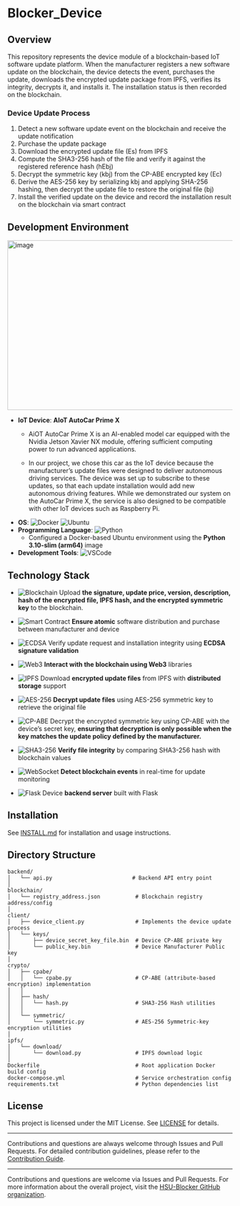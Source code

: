 # Blocker_Device  

## Overview  
This repository represents the device module of a blockchain-based IoT software update platform.
When the manufacturer registers a new software update on the blockchain, the device detects the event, purchases the update, downloads the encrypted update package from IPFS, verifies its integrity, decrypts it, and installs it. The installation status is then recorded on the blockchain.

### Device Update Process  
1. Detect a new software update event on the blockchain and receive the update notification
2. Purchase the update package
3. Download the encrypted update file (Es) from IPFS
4. Compute the SHA3-256 hash of the file and verify it against the registered reference hash (hEbj)
5. Decrypt the symmetric key (kbj) from the CP-ABE encrypted key (Ec)
6. Derive the AES-256 key by serializing kbj and applying SHA-256 hashing, then decrypt the update file to restore the original file (bj)
7. Install the verified update on the device and record the installation result on the blockchain via smart contract

## Development Environment  
<img width="742" height="380" alt="image" src="https://github.com/user-attachments/assets/8f67a5bd-9917-4593-90d0-11d954df52f7" />

- **IoT Device**: **AIoT AutoCar Prime X**
  - AiOT AutoCar Prime X is an AI-enabled model car equipped with the Nvidia Jetson Xavier NX module, offering sufficient computing power to run advanced applications.

  - In our project, we chose this car as the IoT device because the manufacturer’s update files were designed to deliver autonomous driving services. The device was set up to subscribe to these updates, so that each update installation would add new autonomous driving features. While we demonstrated our system on the AutoCar Prime X, the service is also designed to be compatible with other IoT devices such as Raspberry Pi.
- **OS**: ![Docker](https://img.shields.io/badge/Docker-2496ED?style=flat&logo=docker&logoColor=white)  ![Ubuntu](https://img.shields.io/badge/Ubuntu-E95420?style=flat&logo=ubuntu&logoColor=white)  
- **Programming Language**: ![Python](https://img.shields.io/badge/Python_3.10--slim_(arm64)-3776AB?style=flat&logo=python&logoColor=white)  
  - Configured a Docker-based Ubuntu environment using the **Python 3.10-slim (arm64)** image  
- **Development Tools**: ![VSCode](https://img.shields.io/badge/Visual_Studio_Code-007ACC?style=flat&logo=visualstudiocode&logoColor=white)  

## Technology Stack
- ![Blockchain](https://img.shields.io/badge/Blockchain-121D33?style=flat&logo=blockchaindotcom&logoColor=white)  Upload **the signature, update price, version, description, hash of the encrypted file, IPFS hash, and the encrypted symmetric key** to the blockchain.

- ![Smart Contract](https://img.shields.io/badge/Smart_Contract-2C3E50?style=flat&logo=ethereum&logoColor=white)  **Ensure atomic** software distribution and purchase between manufacturer and device 

- ![ECDSA](https://img.shields.io/badge/ECDSA_Signature-34495E?style=flat&logo=lock&logoColor=white)  Verify update request and installation integrity using **ECDSA signature validation**  

- ![Web3](https://img.shields.io/badge/Web3-F16822?style=flat&logo=web3dotjs&logoColor=white)  **Interact with the blockchain using Web3** libraries  

- ![IPFS](https://img.shields.io/badge/IPFS_File_Download-65C2CB?style=flat&logo=ipfs&logoColor=white)  Download **encrypted update files** from IPFS with **distributed storage** support  

- ![AES-256](https://img.shields.io/badge/AES--256_Decryption-006699?style=flat&logo=databricks&logoColor=white)  **Decrypt update files** using AES-256 symmetric key to retrieve the original file  

- ![CP-ABE](https://img.shields.io/badge/CP--ABE_Key_Management-6C3483?style=flat&logo=academia&logoColor=white)  Decrypt the encrypted symmetric key using CP-ABE with the device’s secret key, **ensuring that decryption is only possible when the key matches the update policy defined by the manufacturer.**

- ![SHA3-256](https://img.shields.io/badge/SHA3--256_Hash_Verification-117A65?style=flat&logo=datadog&logoColor=white)  **Verify file integrity** by comparing SHA3-256 hash with blockchain values  

- ![WebSocket](https://img.shields.io/badge/WebSocket_Event_Listener-008080?style=flat&logo=socketdotio&logoColor=white)  **Detect blockchain events** in real-time for update monitoring  

- ![Flask](https://img.shields.io/badge/Flask_Device_Backend-000000?style=flat&logo=flask&logoColor=white)  Device **backend server** built with Flask  

## Installation
See [INSTALL.md](./INSTALL.md) for installation and usage instructions.

## Directory Structure
```
backend/
│   └── api.py                         # Backend API entry point
│
blockchain/
│   └── registry_address.json           # Blockchain registry address/config
│
client/
│   ├── device_client.py                # Implements the device update process
│   └── keys/
│       ├── device_secret_key_file.bin  # Device CP-ABE private key
│       └── public_key.bin              # Device Manufacturer Public key
│
crypto/
│   ├── cpabe/
│   │   └── cpabe.py                    # CP-ABE (attribute-based encryption) implementation
│   │
│   ├── hash/
│   │   └── hash.py                     # SHA3-256 Hash utilities
│   │
│   └── symmetric/
│       └── symmetric.py                # AES-256 Symmetric-key encryption utilities
│
ipfs/
│   └── download/
│       └── download.py                 # IPFS download logic
│
Dockerfile                              # Root application Docker build config
docker-compose.yml                      # Service orchestration config
requirements.txt                        # Python dependencies list
```

## License

This project is licensed under the MIT License. See [LICENSE](./LICENSE) for details.

---

Contributions and questions are always welcome through Issues and Pull Requests.
For detailed contribution guidelines, please refer to the [Contribution Guide](https://github.com/HSU-Blocker/Blocker_Device?tab=contributing-ov-file).

---

Contributions and questions are welcome via Issues and Pull Requests.
For more information about the overall project, visit the [HSU-Blocker GitHub organization](https://github.com/HSU-Blocker).
